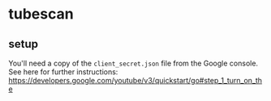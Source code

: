 # tubescan

## setup

You'll need a copy of the `client_secret.json` file from the Google console. See here for further instructions: https://developers.google.com/youtube/v3/quickstart/go#step_1_turn_on_the
